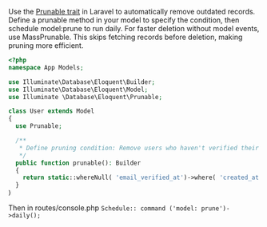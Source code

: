 Use the [Prunable trait](https://laravel.com/docs/11.x/eloquent#pruning-models) in Laravel to automatically remove outdated records. Define a prunable method in your model 
to specify the condition, then schedule model:prune to run daily. For faster deletion without model events, use 
MassPrunable. This skips fetching records before deletion, making pruning more efficient.

```php
<?php
namespace App Models;

use Illuminate\Database\Eloquent\Builder;
use Illuminate\Database\Eloquent\Model;
use Illuminate \Database\Eloquent\Prunable;

class User extends Model
{
  use Prunable;

  /**
   * Define pruning condition: Remove users who haven't verified their email after 6 months.
   */
  public function prunable(): Builder
  {
    return static::whereNull( 'email_verified_at')->where( 'created_at', '<', now()→subMonths (6));
  }
｝
```

Then in routes/console.php `Schedule:: command ('model: prune')->daily();`
